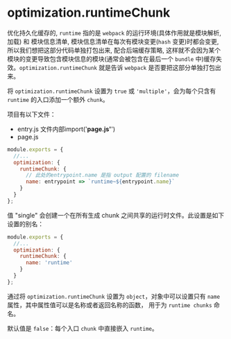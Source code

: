 <!--
 * @Description: 
 * @Version: 2.0
 * @Autor: zhaojunyun-jk
 * @Date: 2020-09-28 10:24:26
 * @LastEditors: zhaojunyun-jk
 * @LastEditTime: 2020-09-28 10:24:32
-->
# optimization.runtimeChunk

优化持久化缓存的, `runtime` 指的是 `webpack` 的运行环境(具体作用就是模块解析, 加载) 和 模块信息清单, 模块信息清单在每次有模块变更(`hash` 变更)时都会变更, 所以我们想把这部分代码单独打包出来, 配合后端缓存策略, 这样就不会因为某个模块的变更导致包含模块信息的模块(通常会被包含在最后一个 `bundle` 中)缓存失效。`optimization.runtimeChunk` 就是告诉 `webpack` 是否要把这部分单独打包出来。

将 `optimization.runtimeChunk` 设置为 `true` 或 `'multiple'`，会为每个只含有 `runtime` 的入口添加一个额外 `chunk`。

项目有以下文件：
- entry.js 文件内部import('**page.js'**') 
- page.js

```js
module.exports = {
  //...
  optimization: {
    runtimeChunk: {
      // 此处的entrypoint.name 是指 output 配置的 filename
      name: entrypoint => `runtime~${entrypoint.name}`
    }
  }
};
```

值 "single" 会创建一个在所有生成 chunk 之间共享的运行时文件。此设置是如下设置的别名：
```js
module.exports = {
  //...
  optimization: {
    runtimeChunk: {
      name: 'runtime'
    }
  }
};
```

通过将 `optimization.runtimeChunk` 设置为 `object`，对象中可以设置只有 `name` 属性，其中属性值可以是名称或者返回名称的函数， 用于为 `runtime chunks` 命名。

默认值是 `false`：每个入口 `chunk` 中直接嵌入 `runtime`。